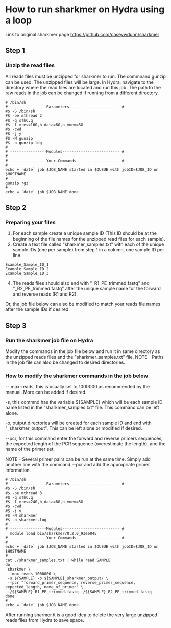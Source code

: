 # How to run sharkmer on Hydra using a loop

Link to original sharkmer page
https://github.com/caseywdunn/sharkmer

## Step 1
### Unzip the read files
All reads files must be unzipped for sharkmer to run. The commnand gunzip can be used. The unzipped files will
 be large. In Hydra, navigate to the directory where the read files are located and run this job. 
 The path to the raw reads in the job can be changed if running from a different directory.
 
 ```
 # /bin/sh
# ----------------Parameters---------------------- #
#$ -S /bin/sh
#$ -pe mthread 2
#$ -q sThC.q
#$ -l mres=16G,h_data=8G,h_vmem=8G
#$ -cwd
#$ -j y
#$ -N gunzip
#$ -o gunzip.log
#
# ----------------Modules------------------------- #
#
# ----------------Your Commands------------------- #
#
echo + `date` job $JOB_NAME started in $QUEUE with jobID=$JOB_ID on $HOSTNAME
#
gunzip *gz
#
echo = `date` job $JOB_NAME done
```
## Step 2
 ### Preparing your files
 
 1. For each sample create a unique sample ID (This ID should be at the beginning of the file names for the unzipped read files for each sample). 
 2. Create a text file called "sharkmer_samples.txt" with each of the unique sample IDs (one per sample) from step 1 in a
 column, one sample ID per line.

```
Example_Sample_ID_1
Example_Sample_ID_2
Example_Sample_ID_3
```

 4. The reads files should also end with "_R1_PE_trimmed.fastq" and "_R2_PE_trimmed.fastq" after 
 the unique sample name for the forward and reverse reads (R1 and R2).
 
  Or, the job file below can also be modified to match your reads file names after the sample IDs if desired.

## Step 3
### Run the sharkmer job file on Hydra
Modify the commands in the job file below and run it in same directory as the unzipped reads files and the "sharkmer_samples.txt" file. 
NOTE - Paths in the job file can also be changed to desired directories.

### How to modify the sharkmer commands in the job below
-- max-reads, this is usually set to 1000000 as recommended by the manual. More can be added if desired.


-s, this commnd has the variable ${SAMPLE} which will be each sample ID name listed in the "sharkmer_samples.txt" file. This command can be left alone.

-o, output directories will be created for each sample ID and end with "_sharkmer_output". This can be left alone or modified if desired.

--pcr, for this command enter the forward and reverse primers sequences, the expected length of the PCR sequence (overestimate the length), and the name of the primer set.

NOTE - Several primer pairs can be run at the same time. Simply add another line with the command --pcr and add the appropriate primer information.


```
# /bin/sh
# ----------------Parameters---------------------- #
#$ -S /bin/sh
#$ -pe mthread 3
#$ -q sThC.q
#$ -l mres=24G,h_data=8G,h_vmem=8G
#$ -cwd
#$ -j y
#$ -N sharkmer
#$ -o sharkmer.log
#
# ----------------Modules------------------------- #
  module load bio/sharkmer/0.2.0_93ee045
# ----------------Your Commands------------------- #
#
echo + `date` job $JOB_NAME started in $QUEUE with jobID=$JOB_ID on $HOSTNAME
#
cat ./sharkmer_samples.txt | while read SAMPLE 
do 
 sharkmer \
 --max-reads 1000000 \
 -s ${SAMPLE} -o ${SAMPLE}_sharkmer_output/ \
 --pcr "forward_primer_sequence, reverse_primer_sequence, expected_length, name_of_primer" \
 ./${SAMPLE}_R1_PE_trimmed.fastq ./${SAMPLE}_R2_PE_trimmed.fastq 
done 
#
echo = `date` job $JOB_NAME done
```

After running sharmer it is a good idea to delete the very large unzipped reads files from Hydra to save space.
